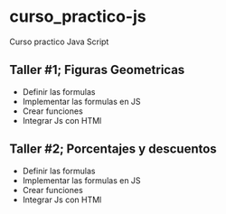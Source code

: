 # curso_practico-js
Curso practico Java Script

## Taller #1; Figuras Geometricas
- Definir las  formulas
- Implementar las formulas en JS
- Crear funciones
- Integrar Js con HTMl

## Taller #2; Porcentajes y descuentos
- Definir las  formulas
- Implementar las formulas en JS
- Crear funciones
- Integrar Js con HTMl
